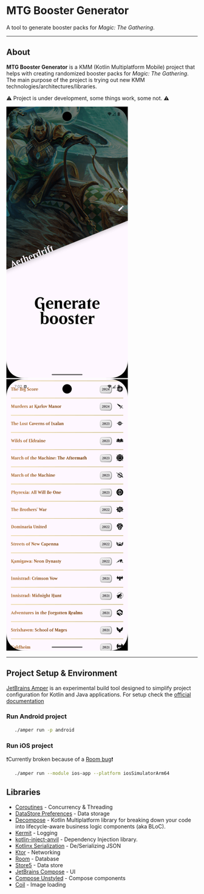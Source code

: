 # MTG Booster Generator

A tool to generate booster packs for *Magic: The Gathering*.

---

## About

**MTG Booster Generator** is a KMM (Kotlin Multiplatform Mobile) project that helps with creating randomized booster packs for *Magic: The Gathering*.
The main purpose of the project is trying out new KMM technologies/architectures/libraries.

⚠️ Project is under development, some things work, some not. ⚠️

![Screenshot of the app.](/assets/screenshot_1.png)
![Screenshot of the app.](/assets/screenshot_2.png)

---

## Project Setup & Environment

[JetBrains Amper](https://github.com/JetBrains/amper/) is an experimental build tool designed to simplify project configuration for Kotlin and Java applications.
For setup check the [official documentation](https://github.com/JetBrains/amper/blob/release/0.7/docs/Setup.md)

### Run Android project

```bash
   ./amper run -p android
```

### Run iOS project
❗Currently broken because of a [Room bug](https://youtrack.jetbrains.com/issue/AMPER-4398/Room-KSP-iOS-Build-Failure)❗

```bash
   ./amper run --module ios-app --platform iosSimulatorArm64
```

## Libraries

* [Coroutines](https://github.com/Kotlin/kotlinx.coroutines#multiplatform) - Concurrency & Threading
* [DataStore Preferences](https://developer.android.com/kotlin/multiplatform/datastore) - Data storage
* [Decompose](https://arkivanov.github.io/Decompose/) - Kotlin Multiplatform library for breaking down your code into lifecycle-aware
  business logic components (aka BLoC).
* [Kermit](https://kermit.touchlab.co/) - Logging
* [kotlin-inject-anvil](https://github.com/amzn/kotlin-inject-anvil?tab=readme-ov-file) - Dependency Injection library.
* [Kotlinx Serialization](https://ktor.io/docs/kotlin-serialization.html) - De/Serializing JSON
* [Ktor](https://ktor.io/) - Networking
* [Room](https://developer.android.com/kotlin/multiplatform/room) - Database
* [Store5](https://store.mobilenativefoundation.org/docs/meet-store) - Data store
* [JetBrains Compose](https://www.jetbrains.com/compose-multiplatform/) - UI
* [Compose Unstyled](https://composables.com/docs/compose-unstyled/components) - Compose components
* [Coil](https://coil-kt.github.io/coil/compose/) - Image loading
